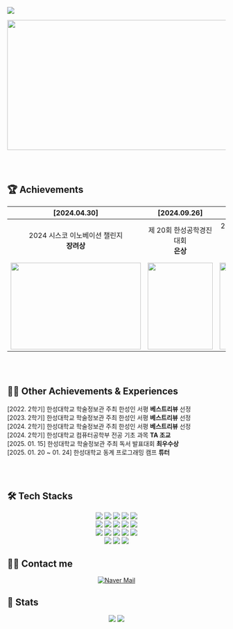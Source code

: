 ![](https://capsule-render.vercel.app/api?type=waving&color=auto&height=170&text=안녕하세요%20윤단비입니다%20🙋‍♀️&textColor=ffffff&fontSize=39&animation=twinkling&section=header)

<a href="https://github.com/devxb/gitanimals">
<img
  src="https://render.gitanimals.org/farms/yoondanbi"
  width="600"
  height="300"
/>
</a>

<br> <br>

## 🏆 Achievements
| [2024.04.30]  | [2024.09.26]  | [2024.11.27] | [2024.12.31] |
|:-:|:-:|:-:|:-:|
| 2024 시스코 이노베이션 챌린지 <br>**장려상**  | 제 20회 한성공학경진대회 <br>**은상**  | 2024 SW중심대학연합 <br>SW FESTIVAL <br>**최우수상** | KCI 등재지 <br>**논문 출간** |
| <img src="https://github.com/user-attachments/assets/f0fd0a5f-303f-4ed4-a189-da0233df046d" width="300px" height="200px"> | <img src="https://github.com/user-attachments/assets/d8315bfd-25fe-457e-bddc-c52038134bc3" width="150px" height="200px">  | <img src="https://github.com/user-attachments/assets/6dd7d593-c731-4b35-a116-a3dcea67c180" width="150px" height="200px"> | <img src="https://github.com/user-attachments/assets/b6d661e7-366a-4361-80a2-f475c2320e2e" width="150px" height="200px"> |

<br> <br>

## 👩‍🏫 Other Achievements & Experiences
[2022. 2학기] 한성대학교 학술정보관 주최 한성인 서평 **베스트리뷰** 선정 <br>
[2023. 2학기] 한성대학교 학술정보관 주최 한성인 서평 **베스트리뷰** 선정 <br>
[2024. 2학기] 한성대학교 학술정보관 주최 한성인 서평 **베스트리뷰** 선정 <br>
[2024. 2학기] 한성대학교 컴퓨터공학부 전공 기초 과목 **TA 조교** <br>
[2025. 01. 15] 한성대학교 학술정보관 주최 독서 발표대회 **최우수상** <br>
[2025. 01. 20 ~ 01. 24] 한성대학교 동계 프로그래밍 캠프 **튜터** <br>

<br> <br>

## 🛠️ Tech Stacks
<p align="center">
  <img src="https://img.shields.io/badge/Android-3DDC84?style=for-the-badge&logo=Android&logoColor=white">
  <img src="https://img.shields.io/badge/Apache%20Tomcat-F8DC75?style=for-the-badge&logo=Apache%20Tomcat&logoColor=white">
  <img src="https://img.shields.io/badge/C-A8B9CC?style=for-the-badge&logo=C&logoColor=white">
  <img src="https://img.shields.io/badge/Figma-F24E1E?style=for-the-badge&logo=Figma&logoColor=white">
  <img src="https://img.shields.io/badge/Flutter-02569B?style=for-the-badge&logo=Flutter&logoColor=white">
  <br>
  <img src="https://img.shields.io/badge/Flask-000000?style=for-the-badge&logo=Flask&logoColor=white">
  <img src="https://img.shields.io/badge/HTML5-E34F26?style=for-the-badge&logo=HTML5&logoColor=white">
  <img src="https://img.shields.io/badge/JavaScript-F7DF1E?style=for-the-badge&logo=JavaScript&logoColor=white">
  <img src="https://img.shields.io/badge/CSS3-1572B6?style=for-the-badge&logo=CSS3&logoColor=white">
  <img src="https://img.shields.io/badge/Linux-FCC624?style=for-the-badge&logo=Linux&logoColor=white">
  <br>
  <img src="https://img.shields.io/badge/MySQL-4479A1?style=for-the-badge&logo=MySQL&logoColor=white">
  <img src="https://img.shields.io/badge/Notion-000000?style=for-the-badge&logo=Notion&logoColor=white">
  <img src="https://img.shields.io/badge/Python-3776AB?style=for-the-badge&logo=Python&logoColor=white">
  <img src="https://img.shields.io/badge/Node.js-339933?style=for-the-badge&logo=Node.js&logoColor=white">
  <img src="https://img.shields.io/badge/React-61DAFB?style=for-the-badge&logo=React&logoColor=black">
  <br>
  <img src="https://img.shields.io/badge/AWS-FF9900?style=for-the-badge&logo=Amazon%20AWS&logoColor=white">
  <img src="https://img.shields.io/badge/Git-F1502F?style=for-the-badge&logo=Git&logoColor=white">
  <img src="https://img.shields.io/badge/Java-007396?style=for-the-badge&logo=Java&logoColor=white">
</p>
  
## 🧑‍💻 Contact me
<p align="center">
  <a href="mailto:yoondb1128@naver.com">
    <img src="https://img.shields.io/badge/Naver%20Mail-03C75A?style=for-the-badge&logo=Naver&logoColor=white" alt="Naver Mail">
  </a>
</p>


## 🏅 Stats
<div align="center">
  <img src="https://github-readme-stats.vercel.app/api?username=yoondanbi&bg_color=60,eeeeee,bbbbbb&title_color=333333&text_color=555555" />
  <img src="https://github-readme-stats.vercel.app/api/top-langs/?username=yoondanbi&layout=compact&bg_color=60,eeeeee,bbbbbb&title_color=333333&text_color=555555" />
</div>


